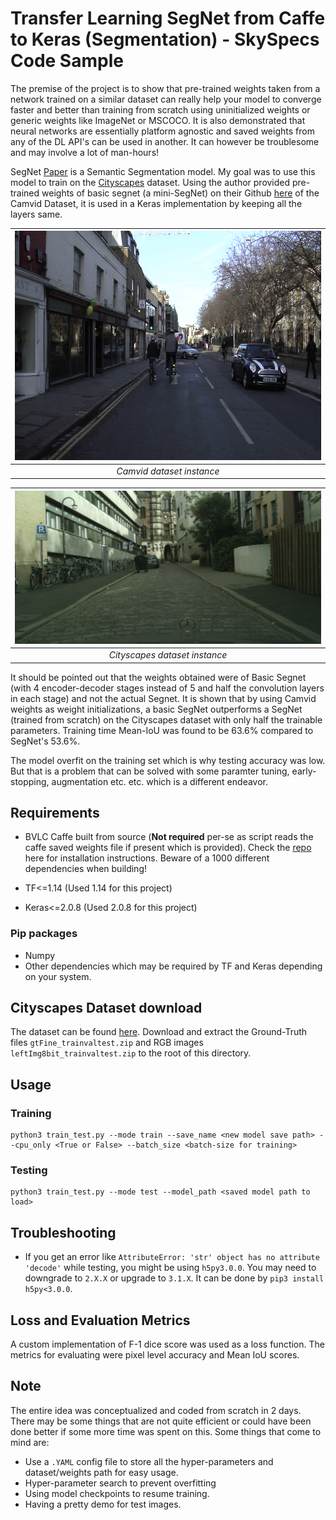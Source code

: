 # Transfer Learning SegNet from Caffe to Keras (Segmentation) - SkySpecs Code Sample

The premise of the project is to show that pre-trained weights taken from a network trained on a similar dataset can really help your model to converge faster and better than training from scratch using uninitialized weights or generic weights like ImageNet or MSCOCO. It is also demonstrated that neural networks are essentially platform agnostic and saved weights from any of the DL API's can be used in another. It can however be troublesome and may involve a lot of man-hours!  

SegNet [Paper](https://arxiv.org/pdf/1511.00561.pdf) is a Semantic Segmentation model. My goal was to use this model to train on the [Cityscapes](https://www.cityscapes-dataset.com/dataset-overview/) dataset. Using the author provided pre-trained weights of basic segnet (a mini-SegNet) on their Github [here](https://github.com/alexgkendall/SegNet-Tutorial/blob/master/Example_Models/segnet_model_zoo.md) of the Camvid Dataset, it is used in a Keras implementation by keeping all the layers same.  

| ![Camvid Instance](img1.png?raw=True "Instance1") |
|:--:|
| *Camvid dataset instance* |

| ![Cityscapes Instance](img2.png?raw=True "Instance2") |
|:--:|
| *Cityscapes dataset instance* |

It should be pointed out that the weights obtained were of Basic Segnet (with 4 encoder-decoder stages instead of 5 and half the convolution layers in each stage) and not the actual Segnet. It is shown that by using Camvid weights as weight initializations, a basic SegNet outperforms a SegNet (trained from scratch) on the Cityscapes dataset with only half the trainable parameters. Training time Mean-IoU was found to be 63.6% compared to SegNet's 53.6%.  

The model overfit on the training set which is why testing accuracy was low. But that is a problem that can be solved with some paramter tuning, early-stopping, augmentation etc. etc. which is a different endeavor.

## Requirements

* BVLC Caffe built from source (**Not required** per-se as script reads the caffe saved weights file if present which is provided). Check the [repo](https://github.com/BVLC/caffe) here for installation instructions. Beware of a 1000 different dependencies when building!

* TF<=1.14 (Used 1.14 for this project)
* Keras<=2.0.8 (Used 2.0.8 for this project)

### Pip packages

* Numpy
* Other dependencies which may be required by TF and Keras depending on your system.

## Cityscapes Dataset download

The dataset can be found [here](https://www.cityscapes-dataset.com/downloads/). Download and extract the Ground-Truth files `gtFine_trainvaltest.zip` and RGB images `leftImg8bit_trainvaltest.zip` to the root of this directory.

## Usage

### Training

	python3 train_test.py --mode train --save_name <new model save path> --cpu_only <True or False> --batch_size <batch-size for training>

### Testing
	python3 train_test.py --mode test --model_path <saved model path to load>

## Troubleshooting

* If you get an error like `AttributeError: 'str' object has no attribute 'decode'` while testing, you might be using `h5py3.0.0`. You may need to downgrade to `2.X.X` or upgrade to `3.1.X`. It can be done by `pip3 install h5py<3.0.0`.

## Loss and Evaluation Metrics

A custom implementation of F-1 dice score was used as a loss function. The metrics for evaluating were pixel level accuracy and Mean IoU scores.

## Note

The entire idea was conceptualized and coded from scratch in 2 days. There may be some things that are not quite efficient or could have been done better if some more time was spent on this. Some things that come to mind are:

* Use a `.YAML` config file to store all the hyper-parameters and dataset/weights path for easy usage.
* Hyper-parameter search to prevent overfitting
* Using model checkpoints to resume training.
* Having a pretty demo for test images.




